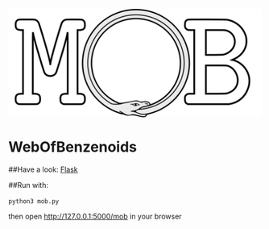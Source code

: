 ![MOB](static/images/mob_logo.png "")
# WebOfBenzenoids
##Have a look: [Flask](http://flask.pocoo.org/docs/0.12/quickstart/#a-minimal-application)

##Run with: 

```python3 mob.py```

then open http://127.0.0.1:5000/mob in your browser	
